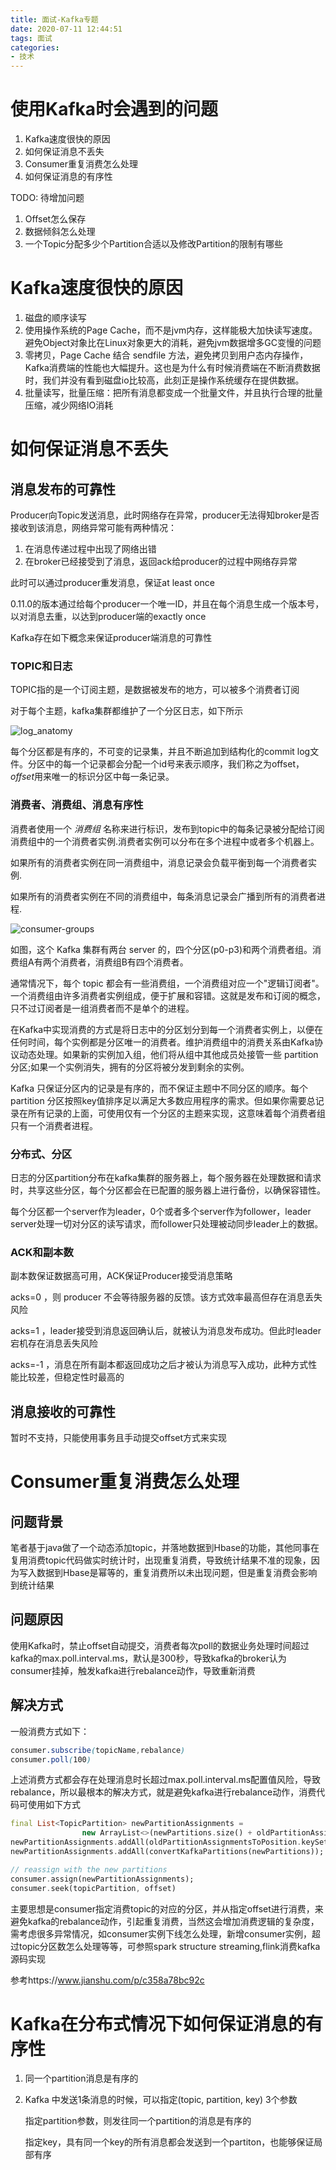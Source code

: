 ```yaml
---
title: 面试-Kafka专题
date: 2020-07-11 12:44:51
tags: 面试
categories: 
- 技术
---
```


# 使用Kafka时会遇到的问题

1. Kafka速度很快的原因
2. 如何保证消息不丢失
3. Consumer重复消费怎么处理
4. 如何保证消息的有序性

<!--more-->

TODO: 待增加问题

1. Offset怎么保存
2. 数据倾斜怎么处理
3. 一个Topic分配多少个Partition合适以及修改Partition的限制有哪些

# Kafka速度很快的原因

1. 磁盘的顺序读写
2. 使用操作系统的Page Cache，而不是jvm内存，这样能极大加快读写速度。避免Object对象比在Linux对象更大的消耗，避免jvm数据增多GC变慢的问题
3. 零拷贝，Page Cache 结合 sendfile 方法，避免拷贝到用户态内存操作，Kafka消费端的性能也大幅提升。这也是为什么有时候消费端在不断消费数据时，我们并没有看到磁盘io比较高，此刻正是操作系统缓存在提供数据。
4. 批量读写，批量压缩：把所有消息都变成一个批量文件，并且执行合理的批量压缩，减少网络IO消耗

# 如何保证消息不丢失

## 消息发布的可靠性

Producer向Topic发送消息，此时网络存在异常，producer无法得知broker是否接收到该消息，网络异常可能有两种情况：

1. 在消息传递过程中出现了网络出错
2. 在broker已经接受到了消息，返回ack给producer的过程中网络存异常

此时可以通过producer重发消息，保证at least once

0.11.0的版本通过给每个producer一个唯一ID，并且在每个消息生成一个版本号，以对消息去重，以达到producer端的exactly once

Kafka存在如下概念来保证producer端消息的可靠性

### TOPIC和日志

TOPIC指的是一个订阅主题，是数据被发布的地方，可以被多个消费者订阅

对于每个主题，kafka集群都维护了一个分区日志，如下所示

![log_anatomy](/images/log_anatomy.png)

每个分区都是有序的，不可变的记录集，并且不断追加到结构化的commit log文件。分区中的每一个记录都会分配一个id号来表示顺序，我们称之为offset，*offset*用来唯一的标识分区中每一条记录。

### 消费者、消费组、消息有序性

消费者使用一个 *消费组* 名称来进行标识，发布到topic中的每条记录被分配给订阅消费组中的一个消费者实例.消费者实例可以分布在多个进程中或者多个机器上。

如果所有的消费者实例在同一消费组中，消息记录会负载平衡到每一个消费者实例.

如果所有的消费者实例在不同的消费组中，每条消息记录会广播到所有的消费者进程.

![consumer-groups](/images/consumer-groups.png)

如图，这个 Kafka 集群有两台 server 的，四个分区(p0-p3)和两个消费者组。消费组A有两个消费者，消费组B有四个消费者。

通常情况下，每个 topic 都会有一些消费组，一个消费组对应一个"逻辑订阅者"。一个消费组由许多消费者实例组成，便于扩展和容错。这就是发布和订阅的概念，只不过订阅者是一组消费者而不是单个的进程。

在Kafka中实现消费的方式是将日志中的分区划分到每一个消费者实例上，以便在任何时间，每个实例都是分区唯一的消费者。维护消费组中的消费关系由Kafka协议动态处理。如果新的实例加入组，他们将从组中其他成员处接管一些 partition 分区;如果一个实例消失，拥有的分区将被分发到剩余的实例。

Kafka 只保证分区内的记录是有序的，而不保证主题中不同分区的顺序。每个 partition 分区按照key值排序足以满足大多数应用程序的需求。但如果你需要总记录在所有记录的上面，可使用仅有一个分区的主题来实现，这意味着每个消费者组只有一个消费者进程。

### 分布式、分区

日志的分区partition分布在kafka集群的服务器上，每个服务器在处理数据和请求时，共享这些分区，每个分区都会在已配置的服务器上进行备份，以确保容错性。

每个分区都一个server作为leader，0个或者多个server作为follower，leader server处理一切对分区的读写请求，而follower只处理被动同步leader上的数据。

### ACK和副本数

副本数保证数据高可用，ACK保证Producer接受消息策略

acks=0 ，则 producer 不会等待服务器的反馈。该方式效率最高但存在消息丢失风险

acks=1 ，leader接受到消息返回确认后，就被认为消息发布成功。但此时leader宕机存在消息丢失风险

acks=-1 ，消息在所有副本都返回成功之后才被认为消息写入成功，此种方式性能比较差，但稳定性时最高的

## 消息接收的可靠性

暂时不支持，只能使用事务且手动提交offset方式来实现

# Consumer重复消费怎么处理

## 问题背景

笔者基于java做了一个动态添加topic，并落地数据到Hbase的功能，其他同事在复用消费topic代码做实时统计时，出现重复消费，导致统计结果不准的现象，因为写入数据到Hbase是幂等的，重复消费所以未出现问题，但是重复消费会影响到统计结果

## 问题原因

使用Kafka时，禁止offset自动提交，消费者每次poll的数据业务处理时间超过kafka的max.poll.interval.ms，默认是300秒，导致kafka的broker认为consumer挂掉，触发kafka进行rebalance动作，导致重新消费

## 解决方式

一般消费方式如下：

```css
consumer.subscribe(topicName,rebalance)
consumer.poll(100)
```

上述消费方式都会存在处理消息时长超过max.poll.interval.ms配置值风险，导致rebalance，所以最根本的解决方式，就是避免kafka进行rebalance动作，消费代码可使用如下方式

```dart
final List<TopicPartition> newPartitionAssignments =
                new ArrayList<>(newPartitions.size() + oldPartitionAssignmentsToPosition.size());
newPartitionAssignments.addAll(oldPartitionAssignmentsToPosition.keySet());
newPartitionAssignments.addAll(convertKafkaPartitions(newPartitions));

// reassign with the new partitions
consumer.assign(newPartitionAssignments);
consumer.seek(topicPartition, offset)
```

主要思想是consumer指定消费topic的对应的分区，并从指定offset进行消费，来避免kafka的rebalance动作，引起重复消费，当然这会增加消费逻辑的复杂度，需考虑很多异常情况，如consumer实例下线怎么处理，新增consumer实例，超过topic分区数怎么处理等等，可参照spark structure streaming,flink消费kafka源码实现

参考https://www.jianshu.com/p/c358a78bc92c

# Kafka在分布式情况下如何保证消息的有序性

1. 同一个partition消息是有序的

2. Kafka 中发送1条消息的时候，可以指定(topic, partition, key) 3个参数

   指定partition参数，则发往同一个partition的消息是有序的

   指定key，具有同一个key的所有消息都会发送到一个partiton，也能够保证局部有序